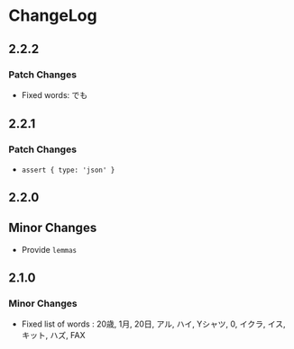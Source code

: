 # ChangeLog

## 2.2.2

### Patch Changes

- Fixed words: でも

## 2.2.1

### Patch Changes

- `assert { type: 'json' }`

## 2.2.0

## Minor Changes

- Provide `lemmas` 

## 2.1.0

### Minor Changes

- Fixed list of words : 20歳, 1月, 20日, アル, ハイ, Yシャツ, 0, イクラ, イス, キット, ハズ, FAX
